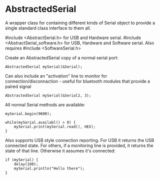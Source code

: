 AbstractedSerial
================

A wrapper class for containing different kinds of Serial
object to provide a single standard class interface to them
all.

#include <AbstractSerial.h> for USB and Hardware serial.
#include <AbstractSerial_software.h> for USB, Hardware and Software serial.  Also
requires #include <SoftwareSerial.h>

Create an AbstractedSerial copy of a normal serial port:

    AbstractedSerial mySerial(&Serial);

Can also include an "activation" line to monitor for connection/disconnaction - useful for
bluetooth modules that provide a paired signal

    AbstractedSerial mySerial(&Serial2, 3);

All normal Serial methods are available:

    mySerial.begin(9600);

    while(mySerial.availabl() > 0) {
        mySerial.print(mySerial.read(), HEX);
    }

Also supports USB style connection reporting.  For USB it returns the USB connected state.  For others,
if a monitoring line is provided, it returns the state of that line.  Otherwise it assumes it's connected:

    if (mySerial) {
        delay(100);
        mySerial.println("Hello there");
    }

